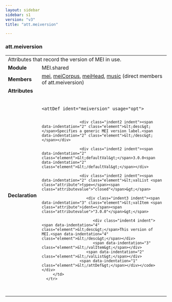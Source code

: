 ```yaml
---
layout: sidebar
sidebar: s1
version: "v3"
title: "att.meiversion"

---
```


<div class="classSpec att">
   <h3 id="att.meiversion">att.meiversion</h3>
   <table class="wovenodd">
      <tr>
         <td colspan="2" class="wovenodd-col2">Attributes that record the version of MEI in use.</td>
      </tr>
      <tr>
         <td class="wovenodd-col1"><strong>Module</strong></td>
         <td class="wovenodd-col2">MEI.shared</td>
      </tr>
      <tr>
         <td class="wovenodd-col1"><strong>Members</strong></td>
         <td class="wovenodd-col2">
            <div class="parent">
               <div><a class="link_odd_elementSpec" href="{{ site.baseurl }}/{{ page.version }}/elements/mei.html">mei</a>, <a class="link_odd_elementSpec" href="{{ site.baseurl }}/{{ page.version }}/elements/meiCorpus.html">meiCorpus</a>, <a class="link_odd_elementSpec" href="{{ site.baseurl }}/{{ page.version }}/elements/meiHead.html">meiHead</a>, <a class="link_odd_elementSpec" href="{{ site.baseurl }}/{{ page.version }}/elements/music.html">music</a> (direct members of att.meiversion)
               </div>
            </div>
         </td>
      </tr>
      <tr>
         <td class="wovenodd-col1"><strong>Attributes</strong></td>
         <td class="wovenodd-col2"></td>
      </tr>
      <tr>
         <td class="wovenodd-col1"><strong>Declaration</strong></td>
         <td class="wovenodd-col2">
            <div class="code" xml:space="preserve" data-lang="ODD"><code>
                  <div class="indent1 indent"><span data-indentation="1" class="element">&lt;attDef <span class="attribute">ident=</span><span class="attributevalue">"meiversion"</span> <span class="attribute">usage=</span><span class="attributevalue">"opt"</span>&gt;</span>
                     
                     <div class="indent2 indent"><span data-indentation="2" class="element">&lt;desc&gt;</span>Specifies a generic MEI version label.<span data-indentation="2" class="element">&lt;/desc&gt;</span></div>
                     
                     <div class="indent2 indent"><span data-indentation="2" class="element">&lt;defaultVal&gt;</span>3.0.0<span data-indentation="2" class="element">&lt;/defaultVal&gt;</span></div>
                     
                     <div class="indent2 indent"><span data-indentation="2" class="element">&lt;valList <span class="attribute">type=</span><span class="attributevalue">"closed"</span>&gt;</span>
                        
                        <div class="indent3 indent"><span data-indentation="3" class="element">&lt;valItem <span class="attribute">ident=</span><span class="attributevalue">"3.0.0"</span>&gt;</span>
                           
                           <div class="indent4 indent"><span data-indentation="4" class="element">&lt;desc&gt;</span>This version of MEI.<span data-indentation="4" class="element">&lt;/desc&gt;</span></div>
                           <span data-indentation="3" class="element">&lt;/valItem&gt;</span></div>
                        <span data-indentation="2" class="element">&lt;/valList&gt;</span></div>
                     <span data-indentation="1" class="element">&lt;/attDef&gt;</span></div></code></div>
         </td>
      </tr>
   </table>
</div>